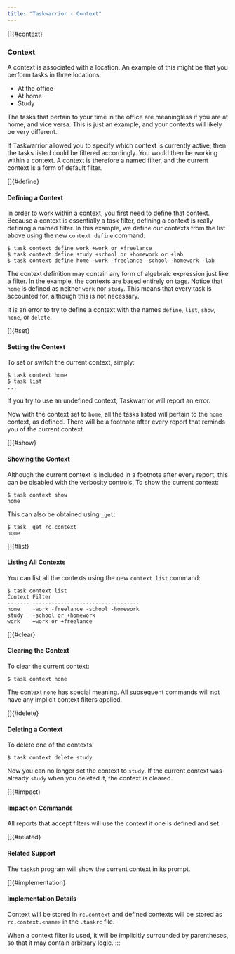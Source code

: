 ```yaml
---
title: "Taskwarrior - Context"
---
```


[]{#context}

### Context

A context is associated with a location. An example of this might be that you
perform tasks in three locations:

-   At the office
-   At home
-   Study

The tasks that pertain to your time in the office are meaningless if you are at
home, and vice versa. This is just an example, and your contexts will likely be
very different.

If Taskwarrior allowed you to specify which context is currently active, then
the tasks listed could be filtered accordingly. You would then be working within
a context. A context is therefore a named filter, and the current context is a
form of default filter.

[]{#define}

#### Defining a Context

In order to work within a context, you first need to define that context.
Because a context is essentially a task filter, defining a context is really
defining a named filter. In this example, we define our contexts from the list
above using the new `context define` command:

    $ task context define work +work or +freelance
    $ task context define study +school or +homework or +lab
    $ task context define home -work -freelance -school -homework -lab

The context definition may contain any form of algebraic expression just like a
filter. In the example, the contexts are based entirely on tags. Notice that
`home` is defined as neither `work` nor `study`. This means that every task is
accounted for, although this is not necessary.

It is an error to try to define a context with the names `define`, `list`,
`show`, `none`, or `delete`.

[]{#set}

#### Setting the Context

To set or switch the current context, simply:

    $ task context home
    $ task list
    ...

If you try to use an undefined context, Taskwarrior will report an error.

Now with the context set to `home`, all the tasks listed will pertain to the
`home` context, as defined. There will be a footnote after every report that
reminds you of the current context.

[]{#show}

#### Showing the Context

Although the current context is included in a footnote after every report, this
can be disabled with the verbosity controls. To show the current context:

    $ task context show
    home

This can also be obtained using `_get`:

    $ task _get rc.context
    home

[]{#list}

#### Listing All Contexts

You can list all the contexts using the new `context list` command:

    $ task context list
    Context Filter
    ------- ----------------------------------
    home    -work -freelance -school -homework
    study   +school or +homework
    work    +work or +freelance

[]{#clear}

#### Clearing the Context

To clear the current context:

    $ task context none

The context `none` has special meaning. All subsequent commands will not have
any implicit context filters applied.

[]{#delete}

#### Deleting a Context

To delete one of the contexts:

    $ task context delete study

Now you can no longer set the context to `study`. If the current context was
already `study` when you deleted it, the context is cleared.

[]{#impact}

#### Impact on Commands

All reports that accept filters will use the context if one is defined and set.

[]{#related}

#### Related Support

The `tasksh` program will show the current context in its prompt.

[]{#implementation}

#### Implementation Details

Context will be stored in `rc.context` and defined contexts will be stored as
`rc.context.<name>` in the `.taskrc` file.

When a context filter is used, it will be implicitly surrounded by parentheses,
so that it may contain arbitrary logic.
:::
